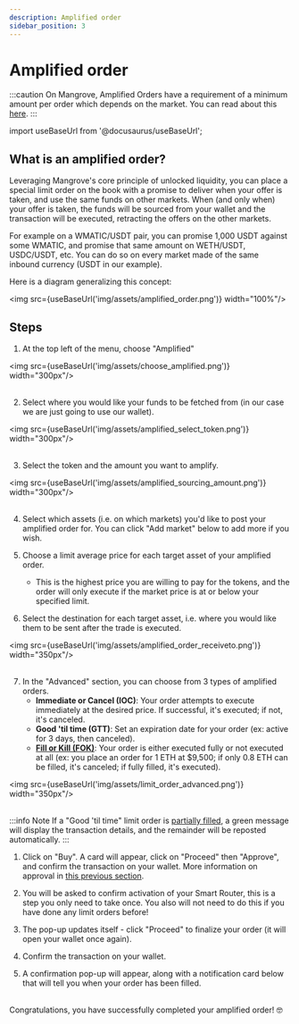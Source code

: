 ```yaml
---
description: Amplified order
sidebar_position: 3
---
```


# Amplified order

:::caution
On Mangrove, Amplified Orders have a requirement of a minimum amount per order which depends on the market. You can read about this [here](./minimum-volume.md).
:::

import useBaseUrl from '@docusaurus/useBaseUrl';

## What is an amplified order?

Leveraging Mangrove's core principle of unlocked liquidity, you can place a special limit order on the book with a promise to deliver when your offer is taken, and use the same funds on other markets.
When (and only when) your offer is taken, the funds will be sourced from your wallet and the transaction will be executed, retracting the offers on the other markets.

For example on a WMATIC/USDT pair, you can promise 1,000 USDT against some WMATIC, and promise that same amount on WETH/USDT, USDC/USDT, etc. You can do so on every market made of the same inbound currency (USDT in our example).

Here is a diagram generalizing this concept:

<img src={useBaseUrl('img/assets/amplified_order.png')} width="100%"/>

## Steps

1. At the top left of the menu, choose "Amplified"
   
<img src={useBaseUrl('img/assets/choose_amplified.png')} width="300px"/><br /><br />

2. Select where you would like your funds to be fetched from (in our case we are just going to use our wallet).

<img src={useBaseUrl('img/assets/amplified_select_token.png')} width="300px"/><br /><br />

3. Select the token and the amount you want to amplify.

<img src={useBaseUrl('img/assets/amplified_sourcing_amount.png')} width="300px"/><br /><br />

4. Select which assets (i.e. on which markets) you'd like to post your amplified order for. You can click "Add market" below to add more if you wish.

5. Choose a limit average price for each target asset of your amplified order.
   * This is the highest price you are willing to pay for the tokens, and the order will only execute if the market price is at or below your specified limit.

6. Select the destination for each target asset, i.e. where you would like them to be sent after the trade is executed.

<img src={useBaseUrl('img/assets/amplified_order_receiveto.png')} width="350px"/><br /><br />

7. In the "Advanced" section, you can choose from 3 types of amplified orders.
    * **Immediate or Cancel (IOC)**: Your order attempts to execute immediately at the desired price. If successful, it's executed; if not, it's canceled.
    * **Good 'til time (GTT)**: Set an expiration date for your order (ex: active for 3 days, then canceled).
    * [**Fill or Kill (FOK)**](../../../../developers/SDK/guides/fill-or-kill.md): Your order is either executed fully or not executed at all (ex: you place an order for 1 ETH at $9,500; if only 0.8 ETH can be filled, it's canceled; if fully filled, it's executed).

<img src={useBaseUrl('img/assets/limit_order_advanced.png')} width="350px"/><br /><br />

:::info Note
If a "Good 'til time" limit order is [partially filled](../how-to-track-open-orders.md#order-is-partially-filled), a green message will display the transaction details, and the remainder will be reposted automatically.
:::



1. Click on "Buy". A card will appear, click on "Proceed" then "Approve", and confirm the transaction on your wallet. More information on approval in [this previous section](../approve-buy.md).

2. You will be asked to confirm activation of your Smart Router, this is a step you only need to take once. You also will not need to do this if you have done any limit orders before!  

3.  The pop-up updates itself - click "Proceed" to finalize your order (it will open your wallet once again).

4.  Confirm the transaction on your wallet.

5.  A confirmation pop-up will appear, along with a notification card below that will tell you when your order has been filled.

<br />
Congratulations, you have successfully completed your amplified order! 🤓<br />
